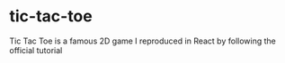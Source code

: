# tic-tac-toe
Tic Tac Toe is a famous 2D game I reproduced in React by following the official tutorial
